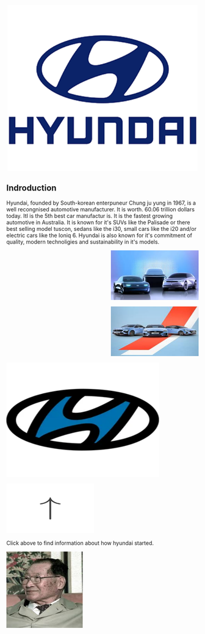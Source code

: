 <!DOCTYPE html>
<html>
<body>

<p align="center">
<img src="hyundai.png" width="500 height="500"/>


<h2 align="left"> Indroduction </h2>
<p align="left"> Hyundai, founded by  South-korean enterpuneur Chung ju yung in 1967, is a well recongnised automotive manufacturer. It is worth. 60.06 trillion dollars today. ItI is the 5th best car manufactur is. It is the fastest growing automotive in Australia. It is known for it's SUVs like the Palisade or there best selling model tuscon, sedans like the i30, small cars like the i20  and/or electric cars like the Ioniq 6. Hyundai is also known for it's commitment of quality, modern technoligies and sustainability in it's models. </p>
<p align="right">
<img src="hundaui.jpg" width="230" height="130"/>
<p align="right">
<img src="download.jpg" width="230" height="130"/>




<a href="https://github.com/yug233/Advirtisement-for-Hyundai/blob/main/README.md"><img src="2874201.jpg" alt="what you want audio descriptions to call it" style="width:400px;height:300px;"></a>
<p align="left">
<img src="feature.png" width="230" height="130"/>
<p align="left"> Click above to find information about how hyundai started.  </p>









<a href="https://github.com/yug233/Who-is-Chung-Ju-Yung"><img src="download (2).jpeg" alt="what you want audio descriptions to call it" style="width:200px;height:200px;"></a>

